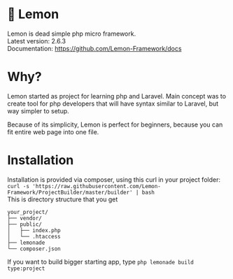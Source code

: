 # 🍋 Lemon

Lemon is dead simple php micro framework.\
Latest version: 2.6.3\
Documentation: https://github.com/Lemon-Framework/docs 

# Why?

Lemon started as project for learning php and Laravel. Main concept was to create tool for php developers that will have syntax similar to Laravel, but way simpler to setup.

Because of its simplicity, Lemon is perfect for beginners, because you can fit entire web page into one file.

# Installation

Installation is provided via composer, using this curl in your project folder:\
`curl -s 'https://raw.githubusercontent.com/Lemon-Framework/ProjectBuilder/master/builder' | bash`\
This is directory structure that you get
```
your_project/
├── vendor/
├── public/
│   ├── index.php
│   └── .htaccess
├── lemonade
└── composer.json

```
If you want to build bigger starting app, type `php lemonade build type:project`
